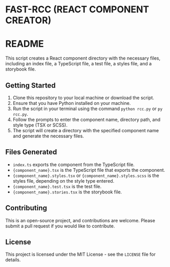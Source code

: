 # FAST-RCC (REACT COMPONENT CREATOR)

# README

This script creates a React component directory with the necessary files, including an index file, a TypeScript file, a test file, a styles file, and a storybook file.

## Getting Started

1. Clone this repository to your local machine or download the script.
2. Ensure that you have Python installed on your machine.
3. Run the script in your terminal using the command `python rcc.py` or `py rcc.py`.
4. Follow the prompts to enter the component name, directory path, and style type (TSX or SCSS).
5. The script will create a directory with the specified component name and generate the necessary files.

## Files Generated

- `index.ts` exports the component from the TypeScript file.
- `{component_name}.tsx` is the TypeScript file that exports the component.
- `{component_name}.styles.tsx` or `{component_name}.styles.scss` is the styles file, depending on the style type entered.
- `{component_name}.test.tsx` is the test file.
- `{component_name}.stories.tsx` is the storybook file.

## Contributing

This is an open-source project, and contributions are welcome. Please submit a pull request if you would like to contribute.

## License

This project is licensed under the MIT License - see the `LICENSE` file for details.
